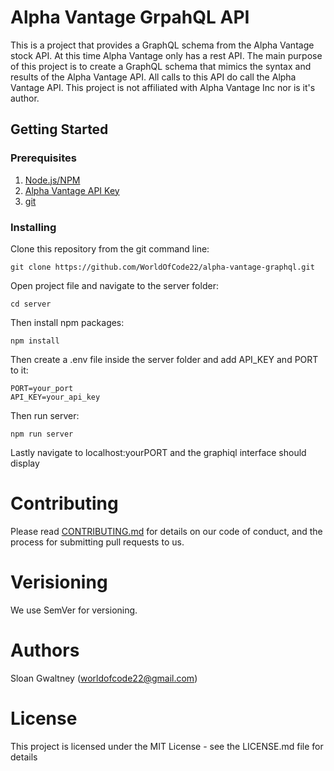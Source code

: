 # Alpha Vantage GrpahQL API
This is a project that provides a GraphQL schema from the Alpha Vantage stock API. At this time Alpha Vantage only has a rest API. The main purpose of this project is to create a GraphQL schema that mimics the syntax and results of the Alpha Vantage API. All calls to this API do call the Alpha Vantage API. This project is not affiliated with Alpha Vantage Inc nor is it's author.
## Getting Started
### Prerequisites
1. [Node.js/NPM](https://nodejs.org/en/)
2. [Alpha Vantage API Key](https://www.alphavantage.co/support/#api-key)
3. [git](https://git-scm.com/)
### Installing
Clone this repository from the git command line:
```
git clone https://github.com/WorldOfCode22/alpha-vantage-graphql.git
```
Open project file and navigate to the server folder:
```
cd server
```
Then install npm packages:
```
npm install
```
Then create a .env file inside the server folder and add API_KEY and PORT to it:
```
PORT=your_port
API_KEY=your_api_key
```
Then run server:
```
npm run server
```
Lastly navigate to localhost:yourPORT and the graphiql interface should display
# Contributing
Please read [CONTRIBUTING.md](https://github.com/WorldOfCode22/alpha-vantage-graphql/blob/master/CONTRIBUTING.md) for details on our code of conduct, and the process for submitting pull requests to us.
# Verisioning
We use SemVer for versioning.
# Authors
Sloan Gwaltney (worldofcode22@gmail.com)
# License
This project is licensed under the MIT License - see the LICENSE.md file for details
